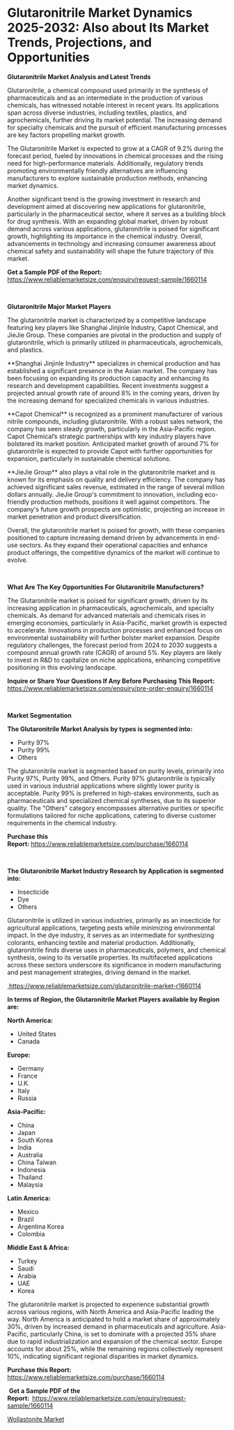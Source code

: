 <p><h1>Glutaronitrile Market Dynamics 2025-2032: Also about Its Market Trends, Projections, and Opportunities</h1></p><p><strong>Glutaronitrile Market Analysis and Latest Trends</strong></p>
<p><p>Glutaronitrile, a chemical compound used primarily in the synthesis of pharmaceuticals and as an intermediate in the production of various chemicals, has witnessed notable interest in recent years. Its applications span across diverse industries, including textiles, plastics, and agrochemicals, further driving its market potential. The increasing demand for specialty chemicals and the pursuit of efficient manufacturing processes are key factors propelling market growth.</p><p>The Glutaronitrile Market is expected to grow at a CAGR of 9.2% during the forecast period, fueled by innovations in chemical processes and the rising need for high-performance materials. Additionally, regulatory trends promoting environmentally friendly alternatives are influencing manufacturers to explore sustainable production methods, enhancing market dynamics. </p><p>Another significant trend is the growing investment in research and development aimed at discovering new applications for glutaronitrile, particularly in the pharmaceutical sector, where it serves as a building block for drug synthesis. With an expanding global market, driven by robust demand across various applications, glutaronitrile is poised for significant growth, highlighting its importance in the chemical industry. Overall, advancements in technology and increasing consumer awareness about chemical safety and sustainability will shape the future trajectory of this market.</p></p>
<p><strong>Get a Sample PDF of the Report:&nbsp;</strong> <a href="https://www.reliablemarketsize.com/enquiry/request-sample/1660114?utm_campaign=2528&utm_medium=2&utm_source=Github&utm_content=ia&utm_term=01042025&utm_id=glutaronitrile">https://www.reliablemarketsize.com/enquiry/request-sample/1660114</a></p>
<p>&nbsp;</p>
<p><strong>Glutaronitrile Major Market Players</strong></p>
<p><p>The glutaronitrile market is characterized by a competitive landscape featuring key players like Shanghai Jinjinle Industry, Capot Chemical, and JieJie Group. These companies are pivotal in the production and supply of glutaronitrile, which is primarily utilized in pharmaceuticals, agrochemicals, and plastics.</p><p>**Shanghai Jinjinle Industry** specializes in chemical production and has established a significant presence in the Asian market. The company has been focusing on expanding its production capacity and enhancing its research and development capabilities. Recent investments suggest a projected annual growth rate of around 8% in the coming years, driven by the increasing demand for specialized chemicals in various industries.</p><p>**Capot Chemical** is recognized as a prominent manufacturer of various nitrile compounds, including glutaronitrile. With a robust sales network, the company has seen steady growth, particularly in the Asia-Pacific region. Capot Chemical’s strategic partnerships with key industry players have bolstered its market position. Anticipated market growth of around 7% for glutaronitrile is expected to provide Capot with further opportunities for expansion, particularly in sustainable chemical solutions.</p><p>**JieJie Group** also plays a vital role in the glutaronitrile market and is known for its emphasis on quality and delivery efficiency. The company has achieved significant sales revenue, estimated in the range of several million dollars annually. JieJie Group's commitment to innovation, including eco-friendly production methods, positions it well against competitors. The company's future growth prospects are optimistic, projecting an increase in market penetration and product diversification.</p><p>Overall, the glutaronitrile market is poised for growth, with these companies positioned to capture increasing demand driven by advancements in end-use sectors. As they expand their operational capacities and enhance product offerings, the competitive dynamics of the market will continue to evolve.</p></p>
<p>&nbsp;</p>
<p><strong>What Are The Key Opportunities For Glutaronitrile Manufacturers?</strong></p>
<p><p>The Glutaronitrile market is poised for significant growth, driven by its increasing application in pharmaceuticals, agrochemicals, and specialty chemicals. As demand for advanced materials and chemicals rises in emerging economies, particularly in Asia-Pacific, market growth is expected to accelerate. Innovations in production processes and enhanced focus on environmental sustainability will further bolster market expansion. Despite regulatory challenges, the forecast period from 2024 to 2030 suggests a compound annual growth rate (CAGR) of around 5%. Key players are likely to invest in R&D to capitalize on niche applications, enhancing competitive positioning in this evolving landscape.</p></p>
<p><strong>Inquire or Share Your Questions If Any Before Purchasing This Report:</strong> <a href="https://www.reliablemarketsize.com/enquiry/pre-order-enquiry/1660114?utm_campaign=2528&utm_medium=2&utm_source=Github&utm_content=ia&utm_term=01042025&utm_id=glutaronitrile">https://www.reliablemarketsize.com/enquiry/pre-order-enquiry/1660114</a></p>
<p>&nbsp;</p>
<p><strong>Market Segmentation</strong></p>
<p><strong>The Glutaronitrile Market Analysis by types is segmented into:</strong></p>
<p><ul><li>Purity 97%</li><li>Purity 99%</li><li>Others</li></ul></p>
<p><p>The glutaronitrile market is segmented based on purity levels, primarily into Purity 97%, Purity 99%, and Others. Purity 97% glutaronitrile is typically used in various industrial applications where slightly lower purity is acceptable. Purity 99% is preferred in high-stakes environments, such as pharmaceuticals and specialized chemical syntheses, due to its superior quality. The "Others" category encompasses alternative purities or specific formulations tailored for niche applications, catering to diverse customer requirements in the chemical industry.</p></p>
<p><strong>Purchase this Report:&nbsp;</strong><a href="https://www.reliablemarketsize.com/purchase/1660114?utm_campaign=2528&utm_medium=2&utm_source=Github&utm_content=ia&utm_term=01042025&utm_id=glutaronitrile">https://www.reliablemarketsize.com/purchase/1660114</a></p>
<p>&nbsp;</p>
<p><strong>The Glutaronitrile Market Industry Research by Application is segmented into:</strong></p>
<p><ul><li>Insecticide</li><li>Dye</li><li>Others</li></ul></p>
<p><p>Glutaronitrile is utilized in various industries, primarily as an insecticide for agricultural applications, targeting pests while minimizing environmental impact. In the dye industry, it serves as an intermediate for synthesizing colorants, enhancing textile and material production. Additionally, glutaronitrile finds diverse uses in pharmaceuticals, polymers, and chemical synthesis, owing to its versatile properties. Its multifaceted applications across these sectors underscore its significance in modern manufacturing and pest management strategies, driving demand in the market.</p></p>
<p><a href="https://www.reliablemarketsize.com/glutaronitrile-market-r1660114?utm_campaign=2528&utm_medium=2&utm_source=Github&utm_content=ia&utm_term=01042025&utm_id=glutaronitrile">&nbsp;https://www.reliablemarketsize.com/glutaronitrile-market-r1660114</a></p>
<p><strong>In terms of Region, the Glutaronitrile Market Players available by Region are:</strong></p>
<p>
    <p> <strong> North America: </strong>
        <ul>
            <li>United States</li>
            <li>Canada</li>
        </ul>
        </p> 
    <p> <strong> Europe: </strong>
        <ul>
            <li>Germany</li>
            <li>France</li>
            <li>U.K.</li>
            <li>Italy</li>
            <li>Russia</li>
        </ul>
        </p> 
    <p> <strong> Asia-Pacific: </strong>
        <ul>
            <li>China</li>
            <li>Japan</li>
            <li>South Korea</li>
            <li>India</li>
            <li>Australia</li>
            <li>China Taiwan</li>
            <li>Indonesia</li>
            <li>Thailand</li>
            <li>Malaysia</li>
        </ul>
        </p> 
    <p> <strong> Latin America: </strong>
        <ul>
            <li>Mexico</li>
            <li>Brazil</li>
            <li>Argentina Korea</li>
            <li>Colombia</li>
        </ul>
        </p> 
    <p> <strong> Middle East & Africa: </strong>
        <ul>
            <li>Turkey</li>
            <li>Saudi</li>
            <li>Arabia</li>
            <li>UAE</li>
            <li>Korea</li>
        </ul>
    </p>
    </p>
<p><p>The glutaronitrile market is projected to experience substantial growth across various regions, with North America and Asia-Pacific leading the way. North America is anticipated to hold a market share of approximately 30%, driven by increased demand in pharmaceuticals and agriculture. Asia-Pacific, particularly China, is set to dominate with a projected 35% share due to rapid industrialization and expansion of the chemical sector. Europe accounts for about 25%, while the remaining regions collectively represent 10%, indicating significant regional disparities in market dynamics.</p></p>
<p><strong>Purchase this Report: </strong><a href="https://www.reliablemarketsize.com/purchase/1660114?utm_campaign=2528&utm_medium=2&utm_source=Github&utm_content=ia&utm_term=01042025&utm_id=glutaronitrile">https://www.reliablemarketsize.com/purchase/1660114</a></p>
<p>&nbsp;<strong>Get a Sample PDF of the Report:&nbsp;&nbsp;</strong><a href="https://www.reliablemarketsize.com/enquiry/request-sample/1660114?utm_campaign=2528&utm_medium=2&utm_source=Github&utm_content=ia&utm_term=01042025&utm_id=glutaronitrile">https://www.reliablemarketsize.com/enquiry/request-sample/1660114</a></p>
<p><strong></strong></p>
<p><p><a href="https://github.com/ovtkosle/Market-Research-Report-List-1/blob/main/wollastonite-market.md?utm_campaign=2528&utm_medium=2&utm_source=Github&utm_content=ia&utm_term=01042025&utm_id=glutaronitrile">Wollastonite Market</a></p></p>